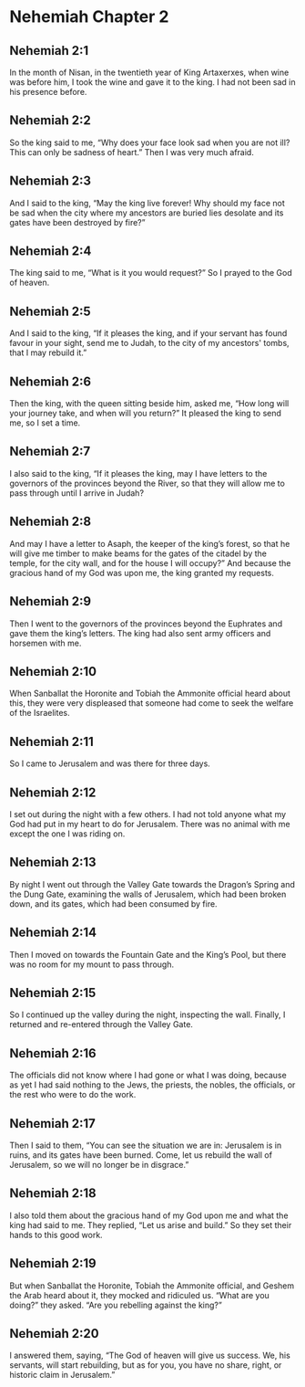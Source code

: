 # Nehemiah Chapter 2

## Nehemiah 2:1
In the month of Nisan, in the twentieth year of King Artaxerxes, when wine was before him, I took the wine and gave it to the king. I had not been sad in his presence before.

## Nehemiah 2:2
So the king said to me, “Why does your face look sad when you are not ill? This can only be sadness of heart.” Then I was very much afraid.

## Nehemiah 2:3
And I said to the king, “May the king live forever! Why should my face not be sad when the city where my ancestors are buried lies desolate and its gates have been destroyed by fire?”

## Nehemiah 2:4
The king said to me, “What is it you would request?” So I prayed to the God of heaven.

## Nehemiah 2:5
And I said to the king, “If it pleases the king, and if your servant has found favour in your sight, send me to Judah, to the city of my ancestors' tombs, that I may rebuild it.”

## Nehemiah 2:6
Then the king, with the queen sitting beside him, asked me, “How long will your journey take, and when will you return?” It pleased the king to send me, so I set a time.

## Nehemiah 2:7
I also said to the king, “If it pleases the king, may I have letters to the governors of the provinces beyond the River, so that they will allow me to pass through until I arrive in Judah?

## Nehemiah 2:8
And may I have a letter to Asaph, the keeper of the king’s forest, so that he will give me timber to make beams for the gates of the citadel by the temple, for the city wall, and for the house I will occupy?” And because the gracious hand of my God was upon me, the king granted my requests.

## Nehemiah 2:9
Then I went to the governors of the provinces beyond the Euphrates and gave them the king’s letters. The king had also sent army officers and horsemen with me.

## Nehemiah 2:10
When Sanballat the Horonite and Tobiah the Ammonite official heard about this, they were very displeased that someone had come to seek the welfare of the Israelites.

## Nehemiah 2:11
So I came to Jerusalem and was there for three days.

## Nehemiah 2:12
I set out during the night with a few others. I had not told anyone what my God had put in my heart to do for Jerusalem. There was no animal with me except the one I was riding on.

## Nehemiah 2:13
By night I went out through the Valley Gate towards the Dragon’s Spring and the Dung Gate, examining the walls of Jerusalem, which had been broken down, and its gates, which had been consumed by fire.

## Nehemiah 2:14
Then I moved on towards the Fountain Gate and the King’s Pool, but there was no room for my mount to pass through.

## Nehemiah 2:15
So I continued up the valley during the night, inspecting the wall. Finally, I returned and re-entered through the Valley Gate.

## Nehemiah 2:16
The officials did not know where I had gone or what I was doing, because as yet I had said nothing to the Jews, the priests, the nobles, the officials, or the rest who were to do the work.

## Nehemiah 2:17
Then I said to them, “You can see the situation we are in: Jerusalem is in ruins, and its gates have been burned. Come, let us rebuild the wall of Jerusalem, so we will no longer be in disgrace.”

## Nehemiah 2:18
I also told them about the gracious hand of my God upon me and what the king had said to me. They replied, “Let us arise and build.” So they set their hands to this good work.

## Nehemiah 2:19
But when Sanballat the Horonite, Tobiah the Ammonite official, and Geshem the Arab heard about it, they mocked and ridiculed us. “What are you doing?” they asked. “Are you rebelling against the king?”

## Nehemiah 2:20
I answered them, saying, “The God of heaven will give us success. We, his servants, will start rebuilding, but as for you, you have no share, right, or historic claim in Jerusalem.”
